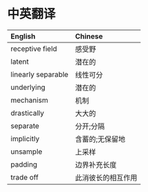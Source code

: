 # 中英翻译

|English|Chinese|
|:-|:-|
|receptive field|感受野|
|latent|潜在的|
|linearly separable|线性可分|
|underlying|潜在的|
|mechanism|机制|
|drastically|大大的|
|separate|分开;分隔|
|implicitly|含蓄的;无保留地|
|unsample|上采样|
|padding|边界补充长度|
|trade off|此消彼长的相互作用|